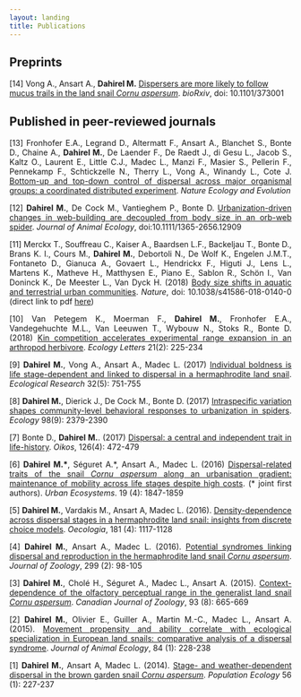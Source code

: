 ```yaml
---
layout: landing
title: Publications
---
```


## Preprints

[14] Vong A., Ansart A., **Dahirel M.** [Dispersers are more likely to follow mucus trails in the land snail *Cornu aspersum*](https://doi.org/10.1101/373001). *bioRxiv*, doi: 10.1101/373001


## Published in peer-reviewed journals
<p style="text-align:justify">
[13] Fronhofer E.A., Legrand D., Altermatt F., Ansart A., Blanchet S., Bonte D., Chaine A., <b>Dahirel M.</b>, De Laender F., De Raedt J., di Gesu L., Jacob S., Kaltz O., Laurent E., Little C.J., Madec L., Manzi F., Masier S., Pellerin F., Pennekamp F., Schtickzelle N., Therry L., Vong A., Winandy L., Cote J. <a href="https://www.nature.com/articles/s41559-018-0686-0">Bottom-up and top-down control of dispersal across major organismal groups: a coordinated distributed experiment</a>. <i>Nature Ecology and Evolution</i>
</p>
<p style="text-align:justify">
[12] <b>Dahirel M.</b>, De Cock M., Vantieghem P., Bonte D. <a href="https://doi.org/10.1101/214924"> Urbanization-driven changes in web-building are decoupled from body size in an orb-web spider</a>. <i>Journal of Animal Ecology</i>, doi:10.1111/1365-2656.12909
</p>
<p style="text-align:justify">
[11] Merckx T., Souffreau C., Kaiser A., Baardsen L.F., Backeljau T., Bonte D., Brans K. I., Cours M., <b>Dahirel M.</b>, Debortoli N., De Wolf K., Engelen J.M.T., Fontaneto D., Gianuca A., Govaert L., Hendrickx F., Higuti J., Lens L., Martens K., Matheve H., Matthysen E., Piano E., Sablon R., Schön I., Van Doninck K., De Meester L., Van Dyck H. (2018) <a href="https://doi.org/10.1038/s41586-018-0140-0">Body size shifts in aquatic and terrestrial urban communities</a>. <i>Nature</i>, doi: 10.1038/s41586-018-0140-0 (direct link to pdf <a href="https://www.nature.com/articles/s41586-018-0140-0.epdf?author_access_token=M2r8Zmkd7tqfhkacVZjymdRgN0jAjWel9jnR3ZoTv0N7h0SCf5lPXEeqhwWsbAWVuXLF80BYR53f_KxF53ReKCWOY9ZxMPLp8lg3_kzdNXVZBi9_wW_t7YsPPWn6NZb5_nreNO2y2SpN4oIzJLSPZQ%3D%3D">here</a>)
</p>
<p style="text-align:justify">
[10] Van Petegem K., Moerman F., <b>Dahirel M.</b>, Fronhofer E.A., Vandegehuchte M.L., Van Leeuwen T., Wybouw N., Stoks R., Bonte D. (2018) <a href="https://doi.org/10.1111/ele.12887">Kin competition accelerates experimental range expansion in an arthropod herbivore</a>. <i>Ecology Letters</i> 21(2): 225-234
</p>
<p style="text-align:justify">
[9] <b>Dahirel M.</b>, Vong A., Ansart A., Madec L. (2017) <a href="https://doi.org/10.1007/s11284-017-1484-x">Individual boldness is life stage-dependent and linked to dispersal in a hermaphrodite land snail</a>. <i>Ecological Research</i> 32(5): 751-755
</p>
<p style="text-align:justify">
[8] <b>Dahirel M.</b>, Dierick J., De Cock M., Bonte D. (2017) <a href="https://doi.org/10.1002/ecy.1915">Intraspecific variation shapes community-level behavioral responses to urbanization in spiders</a>. <i>Ecology</i> 98(9): 2379-2390
</p>
<p style="text-align:justify">
[7] Bonte D., <b>Dahirel M.</b>. (2017) <a href="https://doi.org/10.1111/oik.03801">Dispersal: a central and independent trait in life-history</a>. <i>Oikos</i>, 126(4): 472-479
</p>
<p style="text-align:justify">
[6] <b>Dahirel M.*</b>, Séguret A.*, Ansart A., Madec L. (2016) <a href="https://doi.org/10.1007/s11252-016-0564-y">Dispersal-related traits of the snail <i>Cornu aspersum</i> along an urbanisation gradient: maintenance of mobility across life stages despite high costs</a>. (* joint first authors). <i>Urban Ecosystems</i>. 19 (4): 1847-1859
</p>
<p style="text-align:justify">
[5] <b>Dahirel M.</b>, Vardakis M., Ansart A, Madec L. (2016). <a href="https://doi.org/10.1007/s00442-016-3636-z">Density-dependence across dispersal stages in a hermaphrodite land snail: insights from discrete choice models</a>. <i>Oecologia</i>, 181 (4): 1117-1128
</p>
<p style="text-align:justify">
[4] <b>Dahirel M.</b>, Ansart A., Madec L. (2016). <a href="https://doi.org/10.1111/jzo.12328">Potential syndromes linking dispersal and reproduction in the hermaphrodite land snail <i>Cornu aspersum</i></a>. <i>Journal of Zoology</i>, 299 (2): 98-105 
</p>
<p style="text-align:justify">
[3] <b>Dahirel M.</b>, Cholé H., Séguret A., Madec L., Ansart A. (2015). <a href="https://doi.org/10.1139/cjz-2015-0001">Context-dependence of the olfactory perceptual range in the generalist land snail <i>Cornu aspersum</i></a>. <i>Canadian Journal of Zoology</i>, 93 (8): 665-669
</p>
<p style="text-align:justify">
[2] <b>Dahirel M.</b>, Olivier E., Guiller A., Martin M.-C., Madec L., Ansart A. (2015). <a href="https://doi.org/10.1111/1365-2656.12276"> Movement propensity and ability correlate with ecological specialization in European land snails: comparative analysis of a dispersal syndrome</a>. <i>Journal of Animal Ecology</i>, 84 (1): 228-238
</p>
<p style="text-align:justify">
[1] <b>Dahirel M.</b>, Ansart A, Madec L. (2014). <a href="https://doi.org/10.1007/s10144-013-0407-0">Stage- and weather-dependent dispersal in the brown garden snail <i>Cornu aspersum</i></a>. <i>Population Ecology</i> 56 (1): 227-237
</p>
